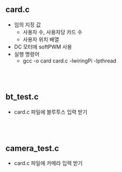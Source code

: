 ## card.c
- 임의 지정 값
  - 사용자 수, 사용자당 카드 수
  - 사용자 위치 배열
- DC 모터에 softPWM 사용
- 실행 명령어
  - gcc -o card card.c -lwiringPi -lpthread
 
<br/><br/>

## bt_test.c
- card.c 파일에 블루투스 입력 받기

<br/><br/>

## camera_test.c
- card.c 파일에 카메라 입력 받기
